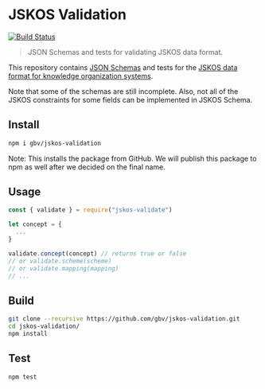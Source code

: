 # JSKOS Validation

[![Build Status](https://travis-ci.com/gbv/jskos-validation.svg?branch=master)](https://travis-ci.com/gbv/jskos-validation)

> JSON Schemas and tests for validating JSKOS data format.

This repository contains [JSON Schemas](http://json-schema.org) and tests for the [JSKOS data format for knowledge organization systems](http://gbv.github.io/jskos/).

Note that some of the schemas are still incomplete. Also, not all of the JSKOS constraints for some fields can be implemented in JSKOS Schema.

## Install

```bash
npm i gbv/jskos-validation
```

Note: This installs the package from GitHub. We will publish this package to npm as well after we decided on the final name.

## Usage

```javascript
const { validate } = require("jskos-validate")

let concept = {
  ...
}

validate.concept(concept) // returns true or false
// or validate.scheme(scheme)
// or validate.mapping(mapping)
// ...
```

## Build

```bash
git clone --recursive https://github.com/gbv/jskos-validation.git
cd jskos-validation/
npm install
```

## Test

```bash
npm test
```
